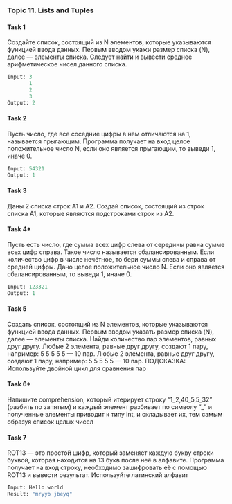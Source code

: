 ### Topic 11. Lists and Tuples
#### Task 1

Создайте список, состоящий из N элементов, которые указываются функцией ввода данных. 
Первым вводом укажи размер списка (N), далее — элементы списка. Следует найти и вывести среднее арифметическое чисел данного списка.
```python
Input: 3
       1
       2
       3
Output: 2
```

#### Task 2

Пусть число, где все соседние цифры в нём отличаются на 1, называется прыгающим. 
Программа получает на вход целое положительное число N, если оно является прыгающим, то выведи 1, иначе 0.
```python
Input: 54321
Output: 1
```

#### Task 3
Даны 2 списка строк A1 и A2. Создай список, состоящий из строк списка A1, 
которые являются подстроками строк из A2.

#### Task 4*
Пусть есть число, где сумма всех цифр слева от середины равна сумме всех цифр справа. 
Такое число называется сбалансированным. Если количество цифр в числе нечётное, то бери суммы слева и справа от средней цифры.
Дано целое положительное число N. Если оно является сбалансированным, то выведи 1, иначе 0.
```python
Input: 123321
Output: 1
```

#### Task 5
Создать список, состоящий из N элементов, которые указываются функцией ввода 
данных. Первым вводом указать размер списка (N), далее — элементы списка. Найди 
количество пар элементов, равных друг другу. Любые 2 элемента, равные друг другу, создают 1 
пару, например: 5 5 5 5 5 — 10 пар. Любые 2 элемента, равные друг другу, создают 1 пару, например: 5 5 5 5 5 — 10 пар.
ПОДСКАЗКА: Используйте двойной цикл для сравнения пар

#### Task 6*
Напишите comprehension, который итерирует строку “1_2,40_5,5_32” (разбить по 
запятым) и каждый элемент разбивает по символу “_” и полученные элементы приводит к типу 
int, и складывает их, тем самым образуя список целых чисел

#### Task 7
ROT13 — это простой шифр, который заменяет каждую букву строки буквой,
которая находится на 13 букв после неё в алфавите. Программа получает на вход строку,
необходимо зашифровать её с помощью ROT13 и вывести результат. Используйте латинский алфавит
```python
Input: Hello world
Result: "mryyb jbeyq"
```
